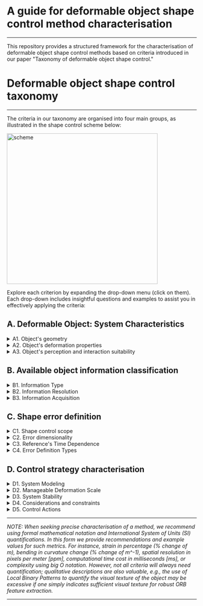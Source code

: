 # A guide for deformable object shape control method characterisation

---
This repository provides a structured framework for the characterisation of deformable object shape control methods based on criteria introduced in our paper "Taxonomy of deformable object shape control."

# Deformable object shape control taxonomy
---
The criteria in our taxonomy are organised into four main groups, as illustrated  in the shape control scheme below:

<img src="https://github.com/user-attachments/assets/b434cd10-bb9c-4b2f-b9a9-0cfaae82c948" alt="scheme" width="400">

Explore each criterion by expanding the drop-down menu (click on them). Each drop-down includes insightful questions and examples to assist you in effectively applying the criteria:

## **A. Deformable Object: System Characteristics**
<details>
<summary> A1. Object's geometry</summary>
    
- What are the intrinsic dimensions of the object?: (1D, 2D, or 3D)
    - In other words, what is the minimum number of dimensions needed to refer to different points within the object's domain?
    - *For example, regardless of its embedding, all points on a deformable linear object (DLO, e.g, a cable) can be referred to with a single parameter (1D), a sheet of paper requires at least two parameters (2D), and a dense foam piece necessitates three parameters to refer to all its material points (3D).*
      
- What are the extrinsic dimensions of the object in the shape control task?: (1D, 2D, or 3D)
    - In other words, what are the dimensions of the space in which the object is being manipulated? Does this space match the object's intrinsic dimensionality or is it larger?
    -  *For instance, consider a cable with 1D intrinsic dimensions. If fitted within a tube, it can be either stretched or compressed (deformation occurring along a 1D path), bent over a table (deformation occurring within a 2D plane), or twisted into a spring-like spiral shape (deformation occurring in 3D space).*
 
Possible combinations of intrinsic and extrinsic object dimensionalities:

<img src="https://github.com/user-attachments/assets/54731d4f-6d88-407e-9a38-3bb989840bc2" alt="scheme" width="400">

  - *Some additional practical examples of object geometry analysis*:
    - *A spring constitutes an open 1D intrinsic, 3D extrinsic geometry.*
    - *An inflated balloon constitutes a closed 2D intrinsic, 3D extrinsic geometry.*
    - *A cable manipulated on a table constitutes an open 1D intrinsic, 2D extrinsic geometry.*

- Is the object's geometry **open** or **closed**?: (specify one of the two: open or closed)
    -  In other terms, does the object's domain have boundaries?
    - *Example 1: A sheet of paper (intrinsic 2D) has a boundary (its contour constitutes a 1D intrinsic domain), and thus it constitutes an open geometry.*
    - *Example 2: An inflated balloon (intrinsic 2D) has no boundaries, it constitutes a closed geometry.*
    - *Example 3: A thin bike tire, which can be considered as a one-dimensional (1D) object, forms a closed loop with no boundaries.*

- For 2D or 3D intrinsic closed object geometries: what is the shape's genus?: (natural number quantifying number of holes)
    - When discussing 2D or 3D intrinsic object geometries, regardless of the object being open or closed, the object's geometry may present several holes. The number of holes can be quantified using the mathematical term "genus" followed up by a natural number.
    - *For example, a torus (doughnut shape) is a closed surface with genus 1. Conversely, a sphere is a closed surface with genus 0.*


- What is the scale of the object?: (Provide an approximate value representative of the length, area, or volume of the object: 1mm, 1cm, 10cm^2, 1m, 10m^3, etc.)
- Is the object predominantly concave or convex? (specify one of the two: concave or convex)
    - Scale and convexity are critical factors influencing object manipulation capabilities, including the number and ease of placement of grippers.
    - *Examples (scale): a grape's scale is approximately 1 cm^3, thus it is hard to manipulate with conventional grippers. On the other hand, a tablecloth's scale is approximately 1 m^2, thus positioning conventional grippers is more convenient in that case.*
    - *Examples (convexity): an octopus is predominantly concave, whereas a cube constitutes a convex geometry. Note how, a purely convex object (like a sphere) might be hard to grasp with conventional grippers.*

</details>

<details>
<summary>A2. Object's deformation properties</summary>

<img src="https://github.com/user-attachments/assets/9a6b7f90-a8ff-4276-9303-ef7a90579849" alt="scheme" width="400">

- What are the **object deformation capabilities**?: (specify if the object can undergo: low/large strain, and/or low/large bending deformation processes. If possible, provide guideline quantifications as described below.)
  - This refers to how the object can be deformed. The main distinctions here are **strain deformation** and **bending deformation**.
  - Strain Deformation:
    - Can a deformation process lead to variations in the length, area, or volume of the object (locally or globally)? If so, the object can undergo strain deformation.
    - Geometrical quantification: It should preferably be quantified with relative strain percentage (%), which refers to the relative change in length, area, or volume with respect to the object's rest configuration: i.e., ((length - at_rest_length)/at_rest_length) * 100.
      - < 0% indicates compression.
      - &gt; 0% indicates elongation or stretching.
    - Guide Values:
      - Low Strain Deformation: Approximately 1-5%.
      - Large Strain Deformation: From 20% upwards.
    - Object's opposition to this deformation: If possible provide approximate values of the Elastic Modulus (e.g., Young's modulus, [N/m^2]), which quantifies the "ease" (tension/deformation ratio) with which the object can undergo strain deformation.
    - *Example of strain deformation: a rubber band stretched horizontally to double its initial length involves a 100% stretching process.*
  - Bending Deformation:
    - Can a deformation process cause significant changes in the curvature of the object's geometry? If so, the object can undergo bending processes.
    - Geometrical quantification: The amount of extrinsic deformation can be quantified by the change in extrinsic curvature, which can be expressed as a percentage (i.e., the relative change in curvature, thus providing a measure of how much the curvature has changed relative to its initial value).
    - Guide Values:
      - Low Bending Deformation: Relative change in curvature < 10%, indicating minor deformation.
      - High Bending Deformation: Relative change in curvature &gt; 50%, indicating significant deformation.
    - Object's opposition to this deformation: The resistance of the object (tension/deformation ratio) to this deformation is measured by its shear, bending, and torsional stiffness. If possible provide approximate values ([N/m]) for:
      - Shear Stiffness: Resistance to shear deformation.
      - Bending Stiffness: Resistance to bending, quantified by the bending modulus or flexural rigidity.
      - Torsional Stiffness: Resistance to twisting deformation.
    - Note: We refer to an isometric deformation when the object is purely bending, with no change in length, area, or volume.
    - *Example of bending (isometric) deformation: a piece of paper that can be bent easily but is impossible to stretch it without tearing it.*

  - *Examples:*
    - *Low Strain Deformation: 5% strain on a tablecloth that is being stretched.*
    - *High Strain Deformation: -30% strain on a sponge that is being pushed (compressed) against a table.*
    - *Low Bending Deformation: 5% relative change in curvature on a metal bar.*
    - *High Bending Deformation: 75% relative change in curvature in a folding sheet of paper.*

  
- What is the object's **response to stress**?: (Specify the predominant beahaviour: elastic, plastic, or elasto-plastic)

    - Elastic behaviour: The object returns to its original shape after the stress is removed. This indicates that the deformation is temporary and the material's structure is not permanently altered.
    - Plastic behaviour: The object undergoes a permanent change in shape after the stress is applied, meaning it does not return to its original form even after the stress is removed. This indicates a permanent alteration in the material's structure.
    - Elasto-Plastic behaviour: The object initially deforms elastically, returning to its original shape up to a certain stress threshold. Beyond this threshold, it deforms plastically, resulting in permanent deformation. 

  - For quantification, if possible provide:
    - Elastic Modulus (Young's Modulus): Measured in megapascals (MPa) or gigapascals (GPa), this metric indicates the stiffness of a material under elastic deformation. A higher elastic modulus means the material is stiffer and deforms less under a given stress.
    - Elastic Limit (Yield Strength): This metric quantifies the maximum stress that a material can withstand while still exhibiting elastic behaviour. Beyond this point, the material will start to deform plastically.

  - *Example (guideline) values:*
    - *Steel:* 
      - *Elastic Modulus: Approximately 200 GPa*
      - *Elastic Limit: Approximately 250 MPa*
    - *Rubber:*
      - *Elastic Modulus: Approximately 0.01 GPa (10 MPa)*
      - *Elastic Limit: Approximately 5 MPa*
    - *Polystyrene (Plastic):*
      - *Elastic Modulus: Approximately 3 GPa*
      - *Elastic Limit: Approximately 70 MPa*

- What is the inherent structure of the object?: (Specify the predominant structure: isotropic, orthotropic, or anisotropic)
    -  That is, specify whether it exhibits uniform properties in all directions (isotropic), different properties in orthogonal directions (orthotropic), or varying properties in all directions (anisotropic).
  - *Examples:*
    - *Isotropic: Uniform properties in all directions, like a homogeneous material.*
    - *Orthotropic: Different properties in different directions, similar to wood or some composite materials.*
    - *Anisotropic: Varies significantly in all directions, such as certain types of carbon fiber composites.*

- Is the object made of a single material, multiple materials, and/or mechanically joint components?: (Specify: single or multiple materials, and single or several mechanically joint parts)
    - If the object is made of several mechanically joint parts, quantify the number of parts.
        - *Examples:
            - *Few parts: 2 main parts, as in a book cover or a hinge.*
            - *Many parts: 100 parts, as in a chain-mail, which behaves very much like cloth.*
    - In the case of multiple materials, specify the composite's name:
        - *Example: carbon fiber.*
</details>
<details>
<summary>A3. Object's perception and interaction suitability</summary>

<img src="https://github.com/user-attachments/assets/91b3af63-9f92-4bc8-a2a3-8a408fb2bb9f" alt="scheme" width="400">


- Is the visual texture of the object rich or low?: (specify either)
  - Evaluate the richness of visual texture regarding object recognition and description, Is it high or low?. Specify how it may affect the perception of the object.
  - *Examples:*
    - *Poor/Low visual texture: Smooth surface, few distinctive visual features (e.g., 5 ORB features can be extracted and tracked under object deformation).*
    - *Rich/High visual texture: surface with highly distinctive and detailed visual features  (e.g., 50 ORB features could be extracted and consistently tracked under object deformation).*
- Can the object's optical properties affect its perception?: (yes/no, specify why)
  - Discuss the object's reflectivity and other optical characteristics affecting sensor suitability.
  - Example metrics:   reflectivity (percentage), translucency, color index, refractive index, etc.
  - *Example Values:*
    - *Low Reflectivity: 10%, matte surface, suitable for RGB-D cameras with infra-red projected patterns.*
    - *High Reflectivity: 80%, glossy surface, not suitable for general-use visual or haptic sensors.*
- Do the object's surface properties affect the use of mechanical or tactile sensors?: (yes/no, specify why)
  - Consider the influence of tactility and roughness on grasping and mechanical sensor usage. Surface texture can affect friction, grip, and the sensitivity of touch sensors.
  - Metrics:
     - Roughness (Ra in micrometers, µm): Low (0.1 µm, very smooth) to High (10 µm, very rough).
     - Friction Coefficient (dimensionless, computed with respect to the gripper material): Low (0.2, slippery) to High (0.8, very *grippy*).
- What's the object's dependence on specific or specialised sensors and actuators?: (low, medium or high; specify suitable types of sensors and actuators)
  - Discuss the dependence on specific or specialised sensors or actuators. Different objects may require various levels of sensor or actuator sophistication to be accurately perceived or controlled.
    - Low Dependency: The object can be perceived with generic sensors (*e.g., standard RGB-D cameras, basic tactile sensors*).
    - Medium Dependency: The object requires moderately specialised sensors (*e.g., infrared sensors, ultrasonic sensors*).
    - High Dependency: The object requires highly specialised sensors (*e.g., medical imaging sensors like MRI or CT scanners, specialised tomographs*).
</details>

## **B. Available object information classification**

<details>
<summary>B1. Information Type</summary>
    
From the control system's point of view, what is the available object information?

- Does the control system make use of **mechanical information**?: (yes/no, if yes, which type: density, elasticity constants, stress, etc.)
    - The control system might receive and use data about the mechanical properties or behaviour of the object. Although some of the mechanical properties may have been specified in section A, it is now important to specify which of them are actually being exploited by the control system.

- Does the control system make use of **geometric information**?: (yes/no, if yes, which type: intrinsic and extrinsic dimensions, scale, etc.)
  - The control system may receive geometric information. This requires specifying both intrinsic and extrinsic dimensions of such information, as discussed in the previous criterion A1. Note that the received geometric information does not necessarily correspond directly to the actual object's geometry:
    - *For example: A contour extraction of a balloon observed in a 2D image provides closed 1D intrinsic, 2D extrinsic information (apparent contour), whereas the actual object (the balloon) has a closed 2D intrinsic, 3D extrinsic geometry.*
   
Possible combinations of intrinsic and extrinsic geometries of the available geometric information: 

<img src="https://github.com/user-attachments/assets/ea99341f-713c-4a17-88a7-709337054ae8" alt="scheme" width="400">

</details>
<details>
<summary>B2. Information Resolution</summary>

<img src="https://github.com/user-attachments/assets/d178589a-6974-408b-ac43-d9f458eb1047" alt="scheme" width="400">

- What is the **spatial resolution or density** of the input information?: (specify: low, medium or high. If possible, quantify)
  - **Low-density**: Sparse/Discrete geometric information, providing very basic geometric information like very sparse feature location or a single segment's curvature approximation.
    - *Example: the position of 5 visual features extracted from fiducial markers attached to the object.*

  - **Medium-density**: offering more detailed geometric and structured representation of the object's geometry.
    - *Example: A 3D mesh with 50 vertices.*

  - **High-density**: Dense/Continuous data points or measurements, providing precise geometric details of the object.
    - *Example: A 3D point cloud with 500 points capturing fine surface details.*
  - *Note: Specifying the number of extracted discrete features (for sparse information) or the pixel density (e.g., pixels per meter [ppm]) can provide a valuable measure of the information's geometric resolution.*

- What is the **temporal resolution** of the input information?: (specify: low, medium or high. If possible, quantify in [Hz])
  - **Low Temporal Resolution**: sparse data captured over longer intervals.
    - *Example: Sensor data sampled at 1 Hz.*

  - **Medium Temporal Resolution**: data captured at moderate intervals.
    - *Example: Sensor data sampled at 15 Hz, which already complies with some industry standards.*

  - **High Temporal Resolution**: continuous and high-frequency data capture.
    - *Example: Sensor data sampled at 120 Hz, providing real-time updates (note: *real-time* as in a computer vision context).*
</details>
<details>
<summary>B3. Information Acquisition</summary>

<img src="https://github.com/user-attachments/assets/a3394476-a0f9-4349-a35c-e23c4923cc46" alt="scheme" width="400">

- What is the information source?: (Specify whether and how the employed information is assumed, estimated and/or measured)
  - **Assumed**: Information based on assumptions or theoretical models.
    - *Example: assuming the elastic modulus of an object based on its material (from tables).*
  - **Estimated**: Data derived from indirect measurements or visual parameters.
    - *Example: Estimating the weight distribution of an object based on its geometry and materials.*
  - **Measured**: Directly obtained from sensors or empirical measurements.
    - *Example: Using strain gauges to measure deformation iduring a bending operation.*
  - *Note: How much can you trust your information? The certainty of information source is crucial as it directly impacts the reliability and accuracy of the data used for shape control. Assumed or estimated information may introduce uncertainties, whereas measured data provides more accurate inputs for precise control algorithms.*

- When and how often can you obtain such information?: (Specify when each piece of information is obtained: a priori, offline or online)
  - **A Priori**: Information obtained before any interaction with the object, often from design specifications or initial setup.
    - *Example: Knowing the dimensions and material properties of a metal sheet from a generic piece CAD model before starting a deformation process.*
  - **Offline**: Information acquired before the active control phase but involving direct observation or preparation steps.
    - *Example: Conducting a laser scan of a prototype to capture detailed surface contours before the control process.*
  - **Online**: Real-time information gathered during the shape control process, allowing for immediate adjustments based on current conditions.
    - *Example: Using computer vision to track the position and orientation of an object's surface in real-time.*
  - *Note: The acquisition phase is critical for ensuring timely and relevant data availability during the control process. A priori and offline information helps in planning and preparation, while online information enables adaptive and responsive control strategies.*
</details>

## **C. Shape error definition**
<details>
<summary>C1. Shape control scope</summary>

<img src="https://github.com/user-attachments/assets/7bbf831b-9333-4031-8e5e-b1fe8fc9440b" alt="scheme" width="700">

What does the control system *care* about in its shape error computation?: (specify one of the 3 options below)
- Shape, Scale, and Transport:
  - Control involving shape, size, and rigid body transformations (translation and rotation).
- Shape and Scale:
  - Control involving shape and size, but not rigid body transformations.
- Shape Only:
  - Control involving only the shape, without considering size or rigid body transformations.

</details>
<details>
<summary>C2. Error dimensionality</summary>

<img src="https://github.com/user-attachments/assets/6dc8b769-21b1-459d-91a3-ac750fcf0072" alt="scheme" width="700">

- What dimensionality does the shape error consider?: (Specify intrinsic and extrinsic dimensionalities: 1D, 2D, or 3D)
  - This refers to how the dimensions of the object’s information correspond to the dimensions used for calculating the shape error.
  - *For example: you might capture detailed 3D information of a pizza using an RGB-D camera, yet only utilize the 1D intrinsic contour (the flat circular shape of the pizza) to compute the control error signal. If the pizza were to deform into a cone-like shape that maintains its circular contour, the previously described error signal would fail to detect the shape change, despite the available information.*
</details>
<details>
<summary>C3. Reference's Time Dependence</summary>

Does the reference shape information vary through time? How does it vary?: (specify one of the three options below)

- **Fixed Target Shape (Constant Reference)**:
  - The control reference remains constant, this sometimes facilitates stability analysis as the derivative of the shape reference is zero.

- **Fixed Target Shape with Variable Reference**:
  - While the target shape remains fixed, new intermediate control references defined between the target shape and the current shape can be computed. This approach includes methods like interpolating intermediate states or optimizing geometric alignment (Procrustes analysis), facilitating shape control convergence.

- **Variable Target Shape (Shape Trajectory Control)**:
  - The reference shape itself varies over time, presenting a challenge in maintaining proper shape control over the target shape evolution. This scenario involves shaping trajectories where the desired shape changes dynamically as a function of time.
</details>
<details>
<summary>C4. Error Definition Types</summary>

<img src="https://github.com/user-attachments/assets/ca814835-c717-4676-b127-0ac440ab3791" alt="scheme" width="700">

What method does the shape control system use in order to compare the current and target shape representations?: (specify one of the categories below)

- **Discrete Feature-Based Errors**:
  - Compares sparse visual or geometric features between the current and target shapes, such as specific keypoints or distinctive visual elements.
  - *Example*: Detecting, matching, and comparing the position of ORB features between two different object configurations. 
  - *Note*: the example's method relies on the presence and consistent placement of visual features in the target shape. If the target shape lacks these features or they are positioned differently (e.g., comparing two newspapers from different dates), the visual error measurement may be misleading.


- **Point Alignment Errors**:
  - Focuses on aligning specific points on the object to points on the target shape, without directly computing point correspondences.
  - *Example*: Aligning pixels from an object with a homogeneous texture (where no geometric or visual features are extracted), aiming to maximize the overlap between the current and target pixel positions.

- **Shape Point Matching**:
  - Matches sets of points sampled from the shape's geometric domains (e.g., homogeneous point sampling from contours, surfaces, etc.). This can involve:
    - **Homogeneous Matching**: Points are uniformly distributed across the current and target shapes. This method is effective for isometric deformations where point correspondence remains consistent.
      - *Example*: Sampling 10 evenly spaced points along the medial axis of a deformable linear object (DLO) in both its current and target configurations, then matching these points based on their order in the sequence.
      
    - **Elastic Matching**: Point matches are distributed variably to represent material points during strain deformations, suitable for accommodating non-uniform deformations such as stretching or compression.
      - *Example*: Sampling points uniformly along the contours of a cloth that is going to be highly stretched. Then, performing a matching process that accounts for the stretching, resulting in a non-uniform distribution of matched points on the target contour: fewer matched point density where the cloth has been stretched and more matched points density where the object has been compressed.


- **Parametric Errors**:
  - Based on comparing mathematical parameters that define **curves** (e.g., Bézier curves) or **series** (e.g., Fourier series), quantifying differences based on mathematical representations.
  - *Example*: comparing the value of the complex Fourier coefficients between two closed contours.

- **Continuous Map Errors**:
  - Compares continuous representations of shape domains. These are the more complete and detailed ways of comparing two shapes. Continuous maps include:
    - **Homogeneous Continuous Maps**: Points are uniformly distributed in the mapped space, such as in functional maps for surfaces.
    - **Elastic Continuous Maps**: Points are variably distributed, adapting to deformations like stretching or compressing, such as in FMM continuous contour mapping.
</details>

## **D. Control strategy characterisation**
<details>
<summary>D1. System Modeling</summary>

<img src="https://github.com/user-attachments/assets/c69e6b57-6f6a-48ff-9207-fa5444e61963" alt="scheme" width="400">

- Is your model physically meaningful or abstract?: (specify if your model is constitutive/physically accurate, or abstract/phenomenological, you may employ our proposed quantification scale, from 1 to 8, presented below)

    - Physically Meaningful (**1-3**: Constitutive/Physically accurate)
        - **1**: Fully constitutive model with detailed physical accuracy (*e.g., Finite Element Method (FEM), detailed thermodynamic models*).
        - **2**: Mostly constitutive with some abstract elements (*e.g., simplified FEM with some empirical adjustments*).
        - **3**: Balanced between constitutive and abstract elements (*e.g., reduced-order models with significant physical basis*).

    - Mixed (**4-5**: Intermediate/Mixed models)
        - **4**: Predominantly abstract but includes key physical parameters (*e.g., simplified physical models with empirical data*).
        - **5**: Equally abstract and physical (*e.g., mixed methods combining physical laws and statistical approaches*).

    - Abstract (**6-8**: Abstract/Phenomenological models)
        - **6**: Mostly abstract with minimal physical parameters (*e.g., basic empirical models, data-driven with minimal physical basis*).
        - **7**: Highly abstract with some physical parameters used for calibration (*e.g., control models with physical constraints*).
        - **8**: Fully abstract control-oriented model with few or no physical parameters (*e.g., neural networks, pure statistical models*).


- Can the model apply to various scenarios or is it specific to certain objects or materials? (Clearly state the application range of the model. Is it a one-case model, or can it be used in multiple scenarios? If it can be used in several scenarios, what changes or modifications are needed?)

- What is the model's complexity? (specify, if possible, algorithmic complexity with Big O notation, and time-cost in [Hz] for a particular implementation or programming language)

- How well does the model predict the real object behaviour? (Specify the model's accuracy as the mean squared error between the model's predicted and observed deformable object behaviour in the experiments)

</details>

<details>
<summary>D2. Manageable Deformation Scale</summary>

<img src="https://github.com/user-attachments/assets/fd4b67b3-d67d-4eab-9dfd-5ac9747298b6" alt="scheme" width="400">

The ability of an object to undergo large deformations does not necessarily mean that a control system can handle such deformations effectively. It is important to distinguish between the deformation capabilities of the object and the manageable deformations of the control strategy.

- What types of deformations can the shape control system handle?: (specify if the control system can handle strain and/or bending deformation, as detailed in criterion A.2)
  - **Strain Deformations:** Handling changes in length or stretching.
  - **Bending Deformations:** Handling changes in shape such as folding or curving.
  - *Note: this should be clearly analysed as, for example, some shape control systems may excel at isometric deformations but fail to converge when strain deformations occur.*

- Can the control system handle large deformations? What are the limitations? (specify, for each type of deformation (strain/bending), whether the control system can handle them locally or globally)
  - **Local Deformations:** Ability of the strategy to handle small-scale changes (< 5 %).
  - **Global Deformations:** Ability of the strategy to handle both small and large-scale bending or stretching (&gt; 50 % in bending and  &gt; 20 % in strain deformation).
</details>

<details>
<summary>D3. System Stability</summary>

<img src="https://github.com/user-attachments/assets/d3748025-0802-4371-a27e-8b304d42c32e" alt="scheme" width="400">

- Does the shape control approach provide any type of formal stability analysis? (yes/no, if yes: what type?: local stability, local asymptotic stability, global asymptotic stability, etc.)

- Does the approach provide controllability/reachability analysis? (yes/no, if yes, specify the domain: is it full-state, local, in a set or sub-set?)

- Specify the impact in the system's stabiltiy, controllability, and/or reachability regarding the number and placement of actuators: (high, moderate, or low)
    - **High impact**: Stabiltiy/controllability/reachability can be achieved with a high number of actuators (e.g., >10 grippers) that are optimally located.
    - **Moderate impact**: Stabiltiy/controllability/reachability can be achieved with sufficient actuators (e.g., 5 to 10 grippers) placed in strategic locations.
    - **Low impact**: Stabiltiy/controllability/reachability is can be achieved even when few actuators are employed (e.g., 1 to 4 grippers) or there is an inconvenient placement of such actuators.

- Is reachability considered in the definition of target shapes?: (yes/no, if yes specify to which degree)
    - **Highly considered**: Explicit and precise definitions of target shapes are obtained analysing reachable regions in the state space.
    - **Moderately considered**: There exists some discussion on how the definition of target shapes considers some notion of reachability.
    - **Non-specified**: no explicit specifications on how target shapes are defined with respect to a theoretical reachability analysis.
    - *Note: In the literature, researchers often use robots to obtain several shapes with a specific gripper placement. These shapes are then used as target shapes in experiments, ensuring they are known to be reachable.*

</details>

<details>
<summary>D4. Considerations and constraints</summary>

<img src="https://github.com/user-attachments/assets/312845d9-60a9-42a4-9a8e-b22ec00af110" alt="scheme" width="400">

- How easily can the method be reproduced across different scenarios? Evaluate, from 1 (best) to 5 (worst), the following aspects:

    - **Implementation complexity**:
      - **1**: Very easy to implement with no special requirements (*e.g., PID controller*).
      - **2**: Simple implementation with minimal expertise needed  (*e.g., Jacobian-based controller*).
      - **3**: Requires some expertise or specific setup (*e.g., Model Predictive Control*).
      - **4**: Complex implementation needing advanced knowledge (*e.g., Reinforcement Learning based controller*).
      - **5**: Highly complex, requiring deep expertise and advanced techniques (*e.g., Koopman-based non-linear control*).

    - **Transferability**:
      - **1**: Easily transferable across different scenarios with no modifications.
      - **2**: Mostly transferable with minor adjustments needed.
      - **3**: Requires some adjustments or parameter tuning.
      - **4**: Hard to transfer, needing significant modifications.
      - **5**: Very difficult to transfer, requiring extensive changes or completely different approaches.

    - **Resource requirements**:
      - **1**: Minimal resources required (*e.g., <10 MB of data, basic laptop*).
      - **2**: Low to moderate resources required (*e.g., 10-100 MB of data, standard desktop PC*).
      - **3**: Moderate resources needed (*e.g., 100 MB - 1 GB of data, moderate computational power*).
      - **4**: High resources required (*e.g., >1 GB of data, high computational power*).
      - **5**: Extremely high resources required (*e.g., specialized hardware, large-scale computing infrastructure*).

    - **Training and setup time**:
      - **1**: Very short setup time (*e.g., <1 hour*).
      - **2**: Short setup time (*e.g., 1-4 hours*).
      - **3**: Moderate setup time (*e.g., 4-12 hours*).
      - **4**: Long setup time (*e.g., 12-24 hours*).
      - **5**: Very long setup time (*e.g., >24 hours, including extensive training periods*).

  - *Examples:*
      - *Jacobian-based online updated strategy: implementation complexity = 2, transferability = 1, resource requirements = 2, training and setup time =1.*
      - *Deep reinforcement learning-based controller: implementation complexity = 4, transferability = 4, resource requirements = 4, training and setup time =5.*

- How do performance metrics such as control accuracy and convergence time change with increasing object size or number of actuators?: (from 1 (great) to 5 (poor), specify the scalability of the shape control system)

    - **1**: Maintains high control accuracy and fast convergence across a wide range of object sizes or actuator numbers.
    - **2**: Generally consistent performance with minor variations in control accuracy and convergence time.
    - **3**: Moderate consistency in performance, with noticeable changes in control accuracy or convergence time.
    - **4**: Performance varies significantly with object size or number of actuators, impacting control accuracy and convergence time.
    - **5**: Poor scalability, with drastic changes in performance metrics that make the strategy ineffective with variations in object size or actuator numbers.


- Is the control system capable of maintaining closed-loop frequencies that meet real application requirements? (specify the controller's processing time cost [ms] or frequency [Hz])

- Does the shape control method incorporate collision avoidance, object strain limits, and other feasibility considerations?: (Clearly specify the practical constraints considered by the system)
  
</details>

<details>
<summary>D5. Control Actions</summary>

<img src="https://github.com/user-attachments/assets/bdc53bbe-af02-4f4c-9743-1448bae90048" alt="scheme" width="400">

- **Action Type:** Describe the types of control outputs, focusing on whether they involve end-effector position control, velocity control or other types.
  - *For example, while position-based control is relatively common, it may not be suitable for tasks involving highly inertial deformations, such as manipulating a cloth hanging from a robotic gripper. Alternatively, force-based actions are suitable for considering stress limits in delicate objects.*

- **Dimensions and Degrees of Freedom (DoF):** Specify the dimensions (1D, 2D or 3D) and the number of degrees of freedom (DoF, i.e. independent motions) involved in the control actions.
    - *Note: In the existing literature, shape control usually takes place in 2D planes (2D translation + 1D rotation = 3 DoF). The extension to 6 DoF (3 translations + 3 rotations) introduces complexities due to the likelihood of multiple solutions and singularities that need to be carefully considered.*

- **Object Contact Type:** Clearly specify the type of actuator-object contact: how does it actually occur in reality, and how is it taken into account in the control system (if at all)? 
  - *Examples: In the literature, a common assumption is to consider the gripper-object contact as a single point, although alternative approaches consider larger contact areas to model how rotational actions are transmitted to the object. Some methods incorporate contact points with the environment (such as tables or obstacles) as collaborative actuation elements within their control systems. It is essential to explicitly describe how contact information is processed and used by the control system.*
</details>


---

*NOTE: When seeking precise characterisation of a method, we recommend using formal mathematical notation and International System of Units (SI) quantifications. In this form we provide recommendations and example values for such metrics. For instance, strain in percentage (\% change of m), bending in curvature change (\% change of m^-1), spatial resolution in pixels per meter [ppm], computational time cost in milliseconds [ms], or complexity using big O notation. However, not all criteria will always need quantification; qualitative descriptions are also valuable, e.g., the use of Local Binary Patterns to quantify the visual texture of the object may be excessive if one simply indicates sufficient visual texture for robust ORB feature extraction.*

---


